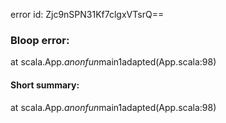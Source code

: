 error id: Zjc9nSPN31Kf7clgxVTsrQ==
### Bloop error:

at scala.App.$anonfun$main$1$adapted(App.scala:98)
#### Short summary: 

at scala.App.$anonfun$main$1$adapted(App.scala:98)